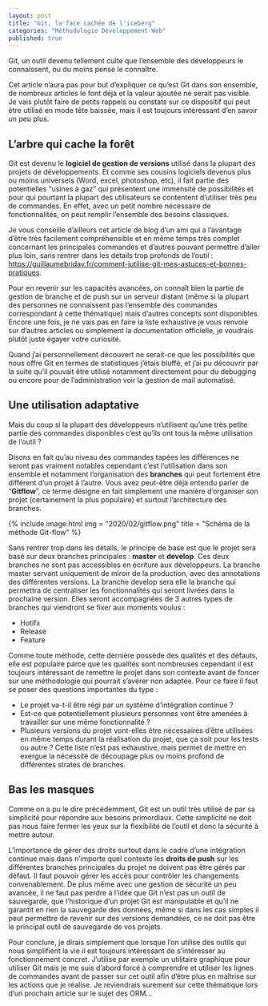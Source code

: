 ```yaml
---
layout: post
title: "Git, la face cachée de l'iceberg"
categories: "Méthodologie Développement-Web"
published: true
---
```


Git, un outil devenu tellement culte que l’ensemble des développeurs le connaissent, ou du moins pense le connaître. 

Cet article n’aura pas pour but d’expliquer ce qu’est Git dans son ensemble, de nombreux articles le font déjà et la valeur ajoutée ne serait pas visible. 
Je vais plutôt faire de petits rappels ou constats sur ce dispositif qui peut être utilisé en mode tête baissée, mais il est toujours intéressant d’en savoir un peu plus. 

## L’arbre qui cache la forêt

Git est devenu le **logiciel de gestion de versions** utilisé dans la plupart des projets de développements. Et comme ses cousins logiciels devenus plus ou moins universels (Word, excel, photoshop, etc), il fait partie des potentielles “usines à gaz” qui présentent une immensité de possibilités et pour qui pourtant la plupart des utilisateurs se contentent d’utiliser très peu de commandes. En effet, avec un petit nombre nécessaire de fonctionnalités, on peut remplir l’ensemble des besoins classiques.

Je vous conseille d’ailleurs cet article de blog d’un ami qui a l’avantage d’être très facilement compréhensible et en même temps très complet concernant les principales commandes et d’autres pouvant permettre d’aller plus loin, sans rentrer dans les détails trop profonds de l’outil : <https://guillaumebriday.fr/comment-jutilise-git-mes-astuces-et-bonnes-pratiques>.

Pour en revenir sur les capacités avancées, on connaît bien la partie de gestion de branche et de push sur un serveur distant (même si la plupart des personnes ne connaissent pas l’ensemble des commandes correspondant à cette thématique) mais d’autres concepts sont disponibles. Encore une fois, je ne vais pas en faire la liste exhaustive je vous renvoie sur d’autres articles ou simplement la documentation officielle, je voudrais plutôt juste égayer votre curiosité. 

Quand j’ai personnellement découvert ne serait-ce que les possibilités que nous offre Git en termes de statistiques j’étais bluffé, et j’ai pu découvrir par la suite qu’il pouvait être utilisé notamment directement pour du debugging ou encore pour de l’administration voir la gestion de mail automatisé. 

## Une utilisation adaptative 

Mais du coup si la plupart des développeurs n’utilisent qu’une très petite partie des commandes disponibles c’est qu’ils ont tous la même utilisation de l’outil ? 

Disons en fait qu’au niveau des commandes tapées les différences ne seront pas vraiment notables cependant c’est l’utilisation dans son ensemble et notamment l’organisation des **branches** qui peut fortement être différent d’un projet à l’autre. 
Vous avez peut-être déjà entendu parler de “**Gitflow**”, ce terme désigne en fait simplement une manière d’organiser son projet (certainement la plus populaire) et surtout l’architecture des branches. 

{% include image.html img = "2020/02/gitflow.png" title = "Schéma de la méthode Git-flow" %}

Sans rentrer trop dans les détails, le principe de base est que le projet sera basé sur deux branches principales : **master** et **develop**. Ces deux branches ne sont pas accessibles en écriture aux développeurs. 
La branche master servant uniquement de miroir de la production, avec des annotations des différentes versions.
La branche develop sera elle la branche qui permettra de centraliser les fonctionnalités qui seront livrées dans la prochaine version.
Elles seront accompagnées de 3 autres types de branches qui viendront se fixer aux moments voulus  :
* Hotifx
* Release
* Feature

Comme toute méthode, cette dernière possède des qualités et des défauts, elle est populaire parce que les qualités sont nombreuses cependant il est toujours intéressant de remettre le projet dans son contexte avant de foncer sur une méthodologie qui pourrait s’avérer non adaptée. 
Pour ce faire il faut se poser des questions importantes du type : 
* Le projet va-t-il être régi par un système d’intégration continue ?
* Est-ce que potentiellement plusieurs personnes vont être amenées à travailler sur une même fonctionnalité ?
* Plusieurs versions du projet vont-elles être nécessaires d’être utilisées en même temps durant la réalisation du projet, que ça soit pour les tests ou autre ?
Cette liste n’est pas exhaustive, mais permet de mettre en exergue la nécessité de découpage plus ou moins profond de différentes strates de branches.

## Bas les masques 

Comme on a pu le dire précédemment, Git est un outil très utilisé de par sa simplicité pour répondre aux besoins primordiaux. 
Cette simplicité ne doit pas nous faire fermer les yeux sur la flexibilité de l’outil et donc la sécurité à mettre autour. 

L’importance de gérer des droits surtout dans le cadre d’une intégration continue mais dans n’importe quel contexte les **droits de push** sur les différentes branches principales du projet ne doivent pas être gérés par défaut. Il faut pouvoir gérer les accès pour contrôler les changements convenablement.
De plus même avec une gestion de sécurité un peu avancée, il ne faut pas perdre à l’idée que Git n’est pas un outil de sauvegarde, que l’historique d’un projet Git est manipulable et qu’il ne garantit en rien la sauvegarde des données, même si dans les cas simples il peut permettre de revenir sur des versions demandées, ce ne doit pas être le principal outil de sauvegarde de vos projets.

Pour conclure, je dirais simplement que lorsque l’on utilise des outils qui nous simplifient la vie il est toujours intéressant de s’intéresser au fonctionnement concret. J’utilise par exemple un utilitaire graphique pour utiliser Git mais je me suis d’abord forcé à comprendre et utiliser les lignes de commandes avant de passer sur cet outil afin d’être plus en maîtrise sur les actions que je réalise. 
Je reviendrais surement sur cette thématique lors d’un prochain article sur le sujet des ORM…  

